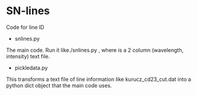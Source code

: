 SN-lines
========

Code for line ID

* snlines.py

The main code. Run it like./snlines.py <filename>, where <filename> is a 2 column (wavelength, intensity) text file.

* pickledata.py

This transforms a text file of line information like kurucz_cd23_cut.dat into a python dict object that the main code uses.